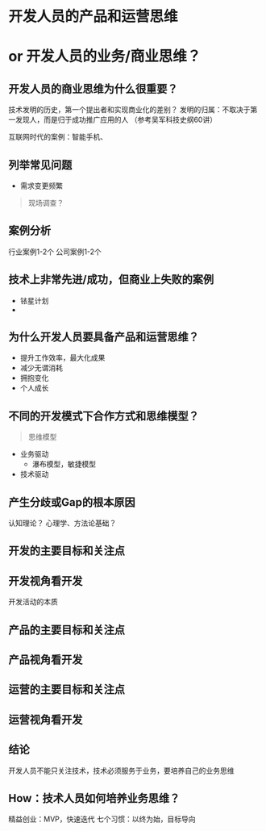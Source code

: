 # 开发人员的产品和运营思维
# or 开发人员的业务/商业思维？

## 开发人员的商业思维为什么很重要？

技术发明的历史，第一个提出者和实现商业化的差别？
发明的归属：不取决于第一发现人，而是归于成功推广应用的人
（参考吴军科技史纲60讲）

互联网时代的案例：智能手机、

## 列举常见问题

* 需求变更频繁

> 现场调查？

## 案例分析

行业案例1-2个
公司案例1-2个

## 技术上非常先进/成功，但商业上失败的案例

* 铱星计划
* 

## 为什么开发人员要具备产品和运营思维？

* 提升工作效率，最大化成果
* 减少无谓消耗
* 拥抱变化
* 个人成长

## 不同的开发模式下合作方式和思维模型？

> 思维模型

* 业务驱动
    * 瀑布模型，敏捷模型
* 技术驱动

## 产生分歧或Gap的根本原因

认知理论？
心理学、方法论基础？

## 开发的主要目标和关注点
## 开发视角看开发
开发活动的本质

## 产品的主要目标和关注点
## 产品视角看开发

## 运营的主要目标和关注点
## 运营视角看开发

## 结论

开发人员不能只关注技术，技术必须服务于业务，要培养自己的业务思维

## How：技术人员如何培养业务思维？

精益创业：MVP，快速迭代
七个习惯：以终为始，目标导向
